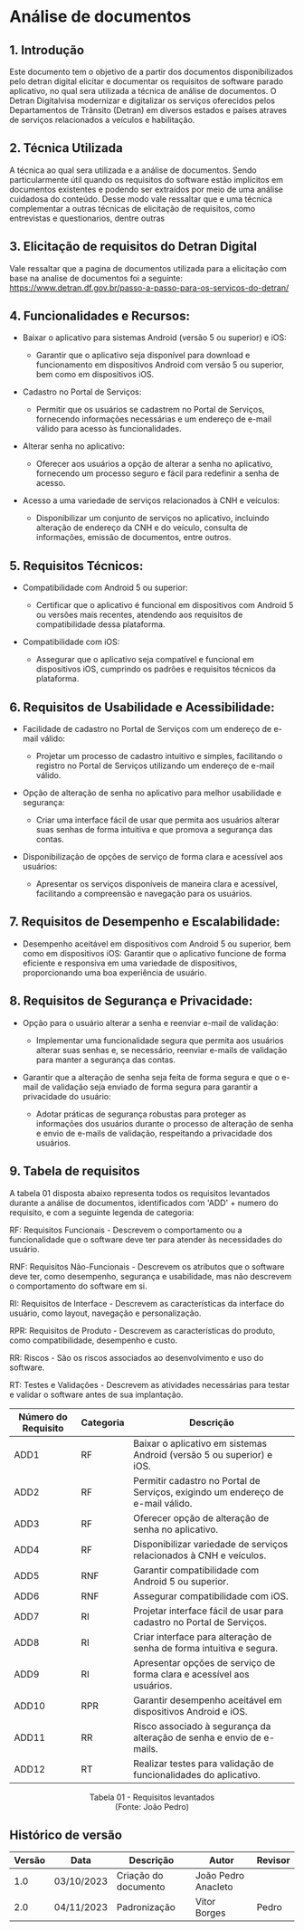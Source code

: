# Análise de documentos

## 1. Introdução

Este documento tem o objetivo de a partir dos documentos disponibilizados pelo detran digital elicitar e documentar os requisitos de software parado aplicativo, no qual sera utilizada a técnica de análise de documentos. O Detran Digitalvisa modernizar e digitalizar os serviços oferecidos pelos Departamentos de Trânsito (Detran) em diversos estados e países atraves  de serviços relacionados a veículos e habilitação.

## 2. Técnica Utilizada

A técnica ao qual sera utilizada e a análise de documentos. Sendo particularmente útil quando os requisitos do software estão implícitos em documentos existentes e podendo ser extraídos por meio de uma análise cuidadosa do conteúdo. Desse modo vale ressaltar que e uma técnica complementar a outras técnicas de elicitação de requisitos, como entrevistas e questionarios, dentre outras

## 3. Elicitação de requisitos do Detran Digital

Vale ressaltar que a pagina de documentos utilizada para a elicitação com base na analise de documentos foi a seguinte: https://www.detran.df.gov.br/passo-a-passo-para-os-servicos-do-detran/

## 4. Funcionalidades e Recursos:

- Baixar o aplicativo para sistemas Android (versão 5 ou superior) e iOS:
    - Garantir que o aplicativo seja disponível para download e funcionamento em dispositivos Android com versão 5 ou superior, bem como em dispositivos iOS.

- Cadastro no Portal de Serviços:
    - Permitir que os usuários se cadastrem no Portal de Serviços, fornecendo informações necessárias e um endereço de e-mail válido para acesso às funcionalidades.

- Alterar senha no aplicativo:
    - Oferecer aos usuários a opção de alterar a senha no aplicativo, fornecendo um processo seguro e fácil para redefinir a senha de acesso.

- Acesso a uma variedade de serviços relacionados à CNH e veículos:
    - Disponibilizar um conjunto de serviços no aplicativo, incluindo alteração de endereço da CNH e do veículo, consulta de informações, emissão de documentos, entre outros.

## 5. Requisitos Técnicos:

- Compatibilidade com Android 5 ou superior:
    - Certificar que o aplicativo é funcional em dispositivos com Android 5 ou versões mais recentes, atendendo aos requisitos de compatibilidade dessa plataforma.

- Compatibilidade com iOS:
    - Assegurar que o aplicativo seja compatível e funcional em dispositivos iOS, cumprindo os padrões e requisitos técnicos da plataforma.

## 6. Requisitos de Usabilidade e Acessibilidade:

- Facilidade de cadastro no Portal de Serviços com um endereço de e-mail válido:
    - Projetar um processo de cadastro intuitivo e simples, facilitando o registro no Portal de Serviços utilizando um endereço de e-mail válido.

- Opção de alteração de senha no aplicativo para melhor usabilidade e segurança:
    - Criar uma interface fácil de usar que permita aos usuários alterar suas senhas de forma intuitiva e que promova a segurança das contas.

- Disponibilização de opções de serviço de forma clara e acessível aos usuários:
    - Apresentar os serviços disponíveis de maneira clara e acessível, facilitando a compreensão e navegação para os usuários.

## 7. Requisitos de Desempenho e Escalabilidade:

- Desempenho aceitável em dispositivos com Android 5 ou superior, bem como em dispositivos iOS:
    Garantir que o aplicativo funcione de forma eficiente e responsiva em uma variedade de dispositivos, proporcionando uma boa experiência de usuário.

## 8. Requisitos de Segurança e Privacidade:

- Opção para o usuário alterar a senha e reenviar e-mail de validação:
    - Implementar uma funcionalidade segura que permita aos usuários alterar suas senhas e, se necessário, reenviar e-mails de validação para manter a segurança das contas.

- Garantir que a alteração de senha seja feita de forma segura e que o e-mail de validação seja enviado de forma segura para garantir a privacidade do usuário:
    - Adotar práticas de segurança robustas para proteger as informações dos usuários durante o processo de alteração de senha e envio de e-mails de validação, respeitando a privacidade dos usuários.

## 9. Tabela de requisitos
A tabela 01 disposta abaixo representa todos os requisitos levantados durante a análise de documentos, identificados com 'ADD' + numero do requisito, e com a seguinte legenda de categoria:

RF: Requisitos Funcionais - Descrevem o comportamento ou a funcionalidade que o software deve ter para atender às necessidades do usuário.

RNF: Requisitos Não-Funcionais - Descrevem os atributos que o software deve ter, como desempenho, segurança e usabilidade, mas não descrevem o comportamento do software em si.

RI: Requisitos de Interface - Descrevem as características da interface do usuário, como layout, navegação e personalização.

RPR: Requisitos de Produto - Descrevem as características do produto, como compatibilidade, desempenho e custo.

RR: Riscos - São os riscos associados ao desenvolvimento e uso do software.

RT: Testes e Validações - Descrevem as atividades necessárias para testar e validar o software antes de sua implantação.

| Número do Requisito | Categoria              | Descrição                                                   |
|---------------------|------------------------|-------------------------------------------------------------|
| ADD1                | RF                     | Baixar o aplicativo em sistemas Android (versão 5 ou superior) e iOS.           |
| ADD2                | RF                     | Permitir cadastro no Portal de Serviços, exigindo um endereço de e-mail válido.   |
| ADD3                | RF                     | Oferecer opção de alteração de senha no aplicativo.       |
| ADD4                | RF                     | Disponibilizar variedade de serviços relacionados à CNH e veículos.               |
| ADD5                | RNF                    | Garantir compatibilidade com Android 5 ou superior.        |
| ADD6                | RNF                    | Assegurar compatibilidade com iOS.                          |
| ADD7                | RI                     | Projetar interface fácil de usar para cadastro no Portal de Serviços.             |
| ADD8                | RI                     | Criar interface para alteração de senha de forma intuitiva e segura.              |
| ADD9                | RI                     | Apresentar opções de serviço de forma clara e acessível aos usuários.            |
| ADD10               | RPR                    | Garantir desempenho aceitável em dispositivos Android e iOS.                        |
| ADD11               | RR                     | Risco associado à segurança da alteração de senha e envio de e-mails.             |
| ADD12               | RT                     | Realizar testes para validação de funcionalidades do aplicativo.                  |

<p align="center">
Tabela 01 - Requisitos levantados<br>
(Fonte: João Pedro)
</p>

## Histórico de versão

| Versão | Data       | Descrição            | Autor              | Revisor             |
| ------ | ---------- | -------------------- | ------------------ | ------------------- |
| 1.0    | 03/10/2023 | Criação do documento | João Pedro Anacleto | |
| 2.0 | 04/11/2023 | Padronização | Vitor Borges | Pedro |
